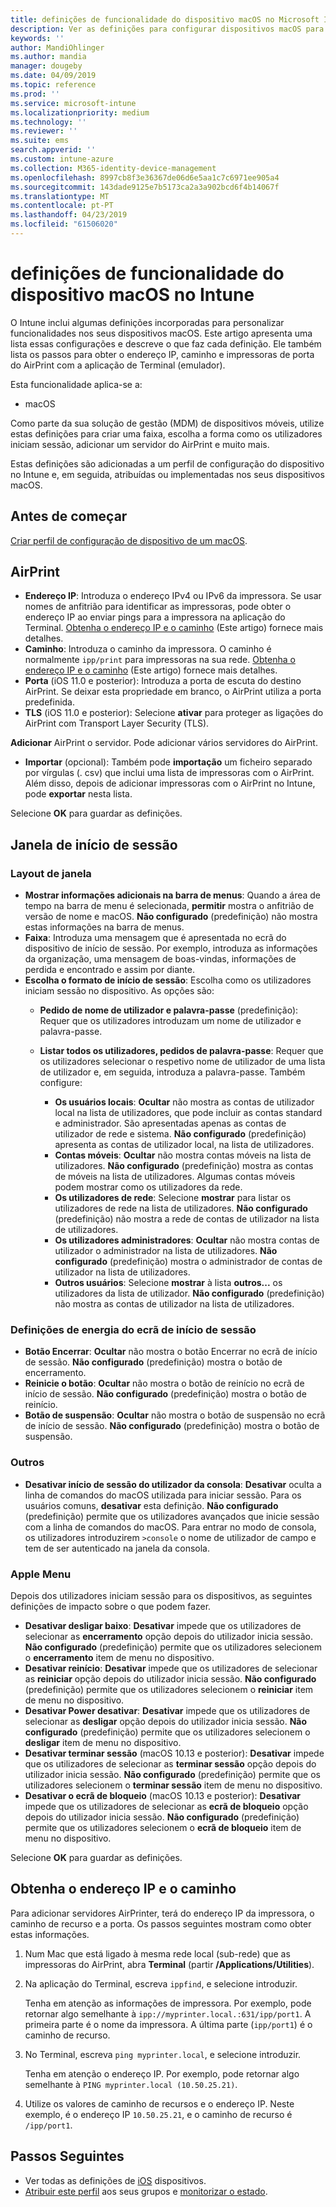 ```yaml
---
title: definições de funcionalidade do dispositivo macOS no Microsoft Intune – Azure | Documentos da Microsoft
description: Ver as definições para configurar dispositivos macOS para AirPrint e personalizar a janela de início de sessão para mostrar ou ocultar botões de energia no Microsoft Intune. Veja os passos para obter o endereço IP, caminho e definições de porta de um servidor de AirPrint na sua rede. Utilize estas definições de um perfil de configuração do dispositivo para configurar funcionalidades de dispositivos macOS.
keywords: ''
author: MandiOhlinger
ms.author: mandia
manager: dougeby
ms.date: 04/09/2019
ms.topic: reference
ms.prod: ''
ms.service: microsoft-intune
ms.localizationpriority: medium
ms.technology: ''
ms.reviewer: ''
ms.suite: ems
search.appverid: ''
ms.custom: intune-azure
ms.collection: M365-identity-device-management
ms.openlocfilehash: 8997cb8f3e36367de06d6e5aa1c7c6971ee905a4
ms.sourcegitcommit: 143dade9125e7b5173ca2a3a902bcd6f4b14067f
ms.translationtype: MT
ms.contentlocale: pt-PT
ms.lasthandoff: 04/23/2019
ms.locfileid: "61506020"
---
```

# <a name="macos-device-feature-settings-in-intune"></a>definições de funcionalidade do dispositivo macOS no Intune

O Intune inclui algumas definições incorporadas para personalizar funcionalidades nos seus dispositivos macOS. Este artigo apresenta uma lista essas configurações e descreve o que faz cada definição. Ele também lista os passos para obter o endereço IP, caminho e impressoras de porta do AirPrint com a aplicação de Terminal (emulador).

Esta funcionalidade aplica-se a:

- macOS

Como parte da sua solução de gestão (MDM) de dispositivos móveis, utilize estas definições para criar uma faixa, escolha a forma como os utilizadores iniciam sessão, adicionar um servidor do AirPrint e muito mais.

Estas definições são adicionadas a um perfil de configuração do dispositivo no Intune e, em seguida, atribuídas ou implementadas nos seus dispositivos macOS.

## <a name="before-you-begin"></a>Antes de começar

[Criar perfil de configuração de dispositivo de um macOS](device-features-configure.md).

## <a name="airprint"></a>AirPrint

- **Endereço IP**: Introduza o endereço IPv4 ou IPv6 da impressora. Se usar nomes de anfitrião para identificar as impressoras, pode obter o endereço IP ao enviar pings para a impressora na aplicação do Terminal. [Obtenha o endereço IP e o caminho](#get-the-ip-address-and-path) (Este artigo) fornece mais detalhes.
- **Caminho**: Introduza o caminho da impressora. O caminho é normalmente `ipp/print` para impressoras na sua rede. [Obtenha o endereço IP e o caminho](#get-the-ip-address-and-path) (Este artigo) fornece mais detalhes.
- **Porta** (iOS 11.0 e posterior): Introduza a porta de escuta do destino AirPrint. Se deixar esta propriedade em branco, o AirPrint utiliza a porta predefinida.
- **TLS** (iOS 11.0 e posterior): Selecione **ativar** para proteger as ligações do AirPrint com Transport Layer Security (TLS).

**Adicionar** AirPrint o servidor. Pode adicionar vários servidores do AirPrint.

- **Importar** (opcional): Também pode **importação** um ficheiro separado por vírgulas (. csv) que inclui uma lista de impressoras com o AirPrint. Além disso, depois de adicionar impressoras com o AirPrint no Intune, pode **exportar** nesta lista.

Selecione **OK** para guardar as definições.

## <a name="login-window"></a>Janela de início de sessão

### <a name="window-layout"></a>Layout de janela

- **Mostrar informações adicionais na barra de menus**: Quando a área de tempo na barra de menu é selecionada, **permitir** mostra o anfitrião de versão de nome e macOS. **Não configurado** (predefinição) não mostra estas informações na barra de menus.
- **Faixa**: Introduza uma mensagem que é apresentada no ecrã do dispositivo de início de sessão. Por exemplo, introduza as informações da organização, uma mensagem de boas-vindas, informações de perdida e encontrado e assim por diante.
- **Escolha o formato de início de sessão**: Escolha como os utilizadores iniciam sessão no dispositivo. As opções são:
  - **Pedido de nome de utilizador e palavra-passe** (predefinição): Requer que os utilizadores introduzam um nome de utilizador e palavra-passe.
  - **Listar todos os utilizadores, pedidos de palavra-passe**: Requer que os utilizadores selecionar o respetivo nome de utilizador de uma lista de utilizador e, em seguida, introduza a palavra-passe. Também configure:

    - **Os usuários locais**: **Ocultar** não mostra as contas de utilizador local na lista de utilizadores, que pode incluir as contas standard e administrador. São apresentadas apenas as contas de utilizador de rede e sistema. **Não configurado** (predefinição) apresenta as contas de utilizador local, na lista de utilizadores.
    - **Contas móveis**: **Ocultar** não mostra contas móveis na lista de utilizadores. **Não configurado** (predefinição) mostra as contas de móveis na lista de utilizadores. Algumas contas móveis podem mostrar como os utilizadores da rede.
    - **Os utilizadores de rede**: Selecione **mostrar** para listar os utilizadores de rede na lista de utilizadores. **Não configurado** (predefinição) não mostra a rede de contas de utilizador na lista de utilizadores.
    - **Os utilizadores administradores**: **Ocultar** não mostra contas de utilizador o administrador na lista de utilizadores. **Não configurado** (predefinição) mostra o administrador de contas de utilizador na lista de utilizadores.
    - **Outros usuários**: Selecione **mostrar** à lista **outros...**  os utilizadores da lista de utilizador. **Não configurado** (predefinição) não mostra as contas de utilizador na lista de utilizadores.

### <a name="login-screen-power-settings"></a>Definições de energia do ecrã de início de sessão

- **Botão Encerrar**: **Ocultar** não mostra o botão Encerrar no ecrã de início de sessão. **Não configurado** (predefinição) mostra o botão de encerramento.
- **Reinicie o botão**: **Ocultar** não mostra o botão de reinício no ecrã de início de sessão. **Não configurado** (predefinição) mostra o botão de reinício.
- **Botão de suspensão**: **Ocultar** não mostra o botão de suspensão no ecrã de início de sessão. **Não configurado** (predefinição) mostra o botão de suspensão.

### <a name="other"></a>Outros

- **Desativar início de sessão do utilizador da consola**: **Desativar** oculta a linha de comandos do macOS utilizada para iniciar sessão. Para os usuários comuns, **desativar** esta definição. **Não configurado** (predefinição) permite que os utilizadores avançados que inicie sessão com a linha de comandos do macOS. Para entrar no modo de consola, os utilizadores introduzirem `>console` o nome de utilizador de campo e tem de ser autenticado na janela da consola.

### <a name="apple-menu"></a>Apple Menu

Depois dos utilizadores iniciam sessão para os dispositivos, as seguintes definições de impacto sobre o que podem fazer.

- **Desativar desligar baixo**: **Desativar** impede que os utilizadores de selecionar as **encerramento** opção depois do utilizador inicia sessão. **Não configurado** (predefinição) permite que os utilizadores selecionem o **encerramento** item de menu no dispositivo.
- **Desativar reinício**: **Desativar** impede que os utilizadores de selecionar as **reiniciar** opção depois do utilizador inicia sessão. **Não configurado** (predefinição) permite que os utilizadores selecionem o **reiniciar** item de menu no dispositivo.
- **Desativar Power desativar**: **Desativar** impede que os utilizadores de selecionar as **desligar** opção depois do utilizador inicia sessão. **Não configurado** (predefinição) permite que os utilizadores selecionem o **desligar** item de menu no dispositivo.
- **Desativar terminar sessão** (macOS 10.13 e posterior): **Desativar** impede que os utilizadores de selecionar as **terminar sessão** opção depois do utilizador inicia sessão. **Não configurado** (predefinição) permite que os utilizadores selecionem o **terminar sessão** item de menu no dispositivo.
- **Desativar o ecrã de bloqueio** (macOS 10.13 e posterior): **Desativar** impede que os utilizadores de selecionar as **ecrã de bloqueio** opção depois do utilizador inicia sessão. **Não configurado** (predefinição) permite que os utilizadores selecionem o **ecrã de bloqueio** item de menu no dispositivo.

Selecione **OK** para guardar as definições.

## <a name="get-the-ip-address-and-path"></a>Obtenha o endereço IP e o caminho

Para adicionar servidores AirPrinter, terá do endereço IP da impressora, o caminho de recurso e a porta. Os passos seguintes mostram como obter estas informações.

1. Num Mac que está ligado à mesma rede local (sub-rede) que as impressoras do AirPrint, abra **Terminal** (partir **/Applications/Utilities**).
2. Na aplicação do Terminal, escreva `ippfind`, e selecione introduzir.

    Tenha em atenção as informações de impressora. Por exemplo, pode retornar algo semelhante à `ipp://myprinter.local.:631/ipp/port1`. A primeira parte é o nome da impressora. A última parte (`ipp/port1`) é o caminho de recurso.

3. No Terminal, escreva `ping myprinter.local`, e selecione introduzir.

   Tenha em atenção o endereço IP. Por exemplo, pode retornar algo semelhante à `PING myprinter.local (10.50.25.21)`.

4. Utilize os valores de caminho de recursos e o endereço IP. Neste exemplo, é o endereço IP `10.50.25.21`, e o caminho de recurso é `/ipp/port1`.

## <a name="next-steps"></a>Passos Seguintes

- Ver todas as definições de [iOS](ios-device-features-settings.md) dispositivos.
- [Atribuir este perfil](device-profile-assign.md) aos seus grupos e [monitorizar o estado](device-profile-monitor.md).
